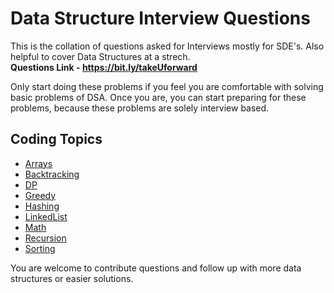 # Data Structure Interview Questions

This is the collation of questions asked for Interviews mostly for SDE's. Also helpful to cover Data Structures at a strech.<br>
**Questions Link - https://bit.ly/takeUforward**

Only start doing these problems if you feel you are comfortable with solving basic problems of DSA. Once you are, you can start preparing for these problems, because these problems are solely interview based. 

## Coding Topics

- [Arrays](/Arrays)
- [Backtracking](/Backtracking)
- [DP](DP)
- [Greedy](/Greedy)
- [Hashing](/Hashing)
- [LinkedList](/LinkedList)
- [Math](/Math)
- [Recursion](/Recursion)
- [Sorting](/Sorting)

You are welcome to contribute questions and follow up with more data structures or easier solutions.
